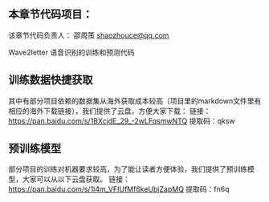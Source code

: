 ## 本章节代码项目：
该章节代码负责人： 邵周策 shaozhouce@qq.com

Wave2letter 语音识别的训练和预测代码

## 训练数据快捷获取
其中有部分项目依赖的数据集从海外获取成本较高（项目里的markdown文件里有相应的海外下载链接），我们提供了云盘，方便大家下载：
链接：https://pan.baidu.com/s/1BXcjdE_29_-2wLFqsmwNTQ 
提取码：qksw 


## 预训练模型
部分项目的训练对机器要求较高，为了能让读者方便体验，我们提供了预训练模型，大家可以从以下云盘获取。
链接：https://pan.baidu.com/s/1l4m_VFIUfMf6keUbjZapMQ 
提取码：fn6q 
